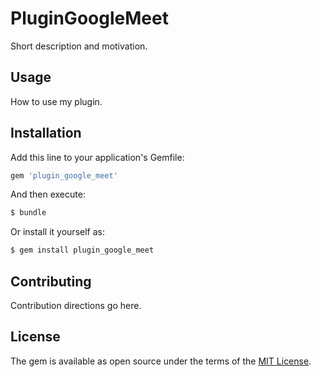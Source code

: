 # PluginGoogleMeet
Short description and motivation.

## Usage
How to use my plugin.

## Installation
Add this line to your application's Gemfile:

```ruby
gem 'plugin_google_meet'
```

And then execute:
```bash
$ bundle
```

Or install it yourself as:
```bash
$ gem install plugin_google_meet
```

## Contributing
Contribution directions go here.

## License
The gem is available as open source under the terms of the [MIT License](https://opensource.org/licenses/MIT).
